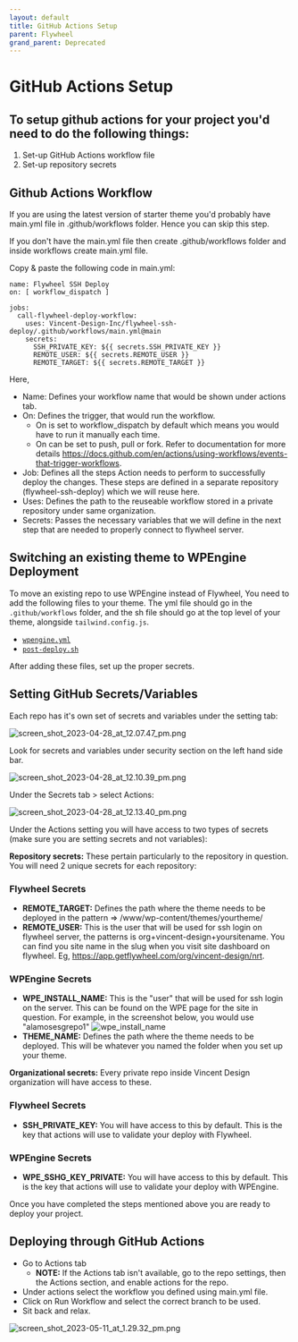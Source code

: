 ```yaml
---
layout: default
title: GitHub Actions Setup
parent: Flywheel
grand_parent: Deprecated
---
```


# GitHub Actions Setup

To setup github actions for your project you'd need to do the following things:
-
1. Set-up GitHub Actions workflow file
2. Set-up repository secrets

## Github Actions Workflow
If you are using the latest version of starter theme you'd probably have main.yml file in .github/workflows folder. Hence you can skip this step.

If you don't have the main.yml file then create .github/workflows folder and inside workflows create main.yml file.

Copy & paste the following code in main.yml:
```
name: Flywheel SSH Deploy
on: [ workflow_dispatch ]
        
jobs:
  call-flywheel-deploy-workflow:
    uses: Vincent-Design-Inc/flywheel-ssh-deploy/.github/workflows/main.yml@main
    secrets:
      SSH_PRIVATE_KEY: ${{ secrets.SSH_PRIVATE_KEY }}
      REMOTE_USER: ${{ secrets.REMOTE_USER }}
      REMOTE_TARGET: ${{ secrets.REMOTE_TARGET }}
```

Here,

* Name: Defines your workflow name that would be shown under actions tab.
* On: Defines the trigger, that would run the workflow.
	* On is set to workflow_dispatch by default which means you would have to run it manually each 			time.
  * On can be set to push, pull or fork. Refer to documentation for more details https://docs.github.com/en/actions/using-workflows/events-that-trigger-workflows.
* Job: Defines all the steps Action needs to perform to successfully deploy the changes. These steps are defined in a separate repository (flywheel-ssh-deploy) which we will reuse here.
* Uses: Defines the path to the reuseable workflow stored in a private repository under same organization.
* Secrets: Passes the necessary variables that we will define in the next step that are needed to properly connect to flywheel server.

## Switching an existing theme to WPEngine Deployment
To move an existing repo to use WPEngine instead of Flywheel, You need to add the following files to your theme.  The yml file should go in the `.github/workflows` folder, and the sh file should go at the top level of your theme, alongside `tailwind.config.js`.

* [`wpengine.yml`](https://github.com/Vincent-Design-Inc/starter-theme-3/blob/main/.github/workflows/wpengine.yml)
* [`post-deploy.sh`](https://github.com/Vincent-Design-Inc/starter-theme-3/blob/main/post-deploy.sh)

After adding these files, set up the proper secrets.

## Setting GitHub Secrets/Variables
Each repo has it's own set of secrets and variables under the setting tab:

![screen_shot_2023-04-28_at_12.07.47_pm.png](/images/screen_shot_2023-04-28_at_12.07.47_pm.png)

Look for secrets and variables under security section on the left hand side bar.

![screen_shot_2023-04-28_at_12.10.39_pm.png](/images/screen_shot_2023-04-28_at_12.10.39_pm.png)

Under the Secrets tab > select Actions:

![screen_shot_2023-04-28_at_12.13.40_pm.png](/images/screen_shot_2023-04-28_at_12.13.40_pm.png)

Under the Actions setting you will have access to two types of secrets (make sure you are setting secrets and not variables):

**Repository secrets:** These pertain particularly to the repository in question. You will need 2 unique secrets for each repository:

### Flywheel Secrets
* **REMOTE_TARGET:** Defines the path where the theme needs to be deployed in the pattern => /www/wp-content/themes/yourtheme/
* **REMOTE_USER:** This is the user that will be used for ssh login on flywheel server, the patterns is org+vincent-design+yoursitename. You can find you site name in the slug when you visit site dashboard on flywheel. Eg, https://app.getflywheel.com/org/vincent-design/nrt.

### WPEngine Secrets
* **WPE_INSTALL_NAME:** This is the "user" that will be used for ssh login on the server. This can be found on the WPE page for the site in question.  For example, in the screenshot below, you would use "alamosesgrepo1"
![wpe_install_name](/images/screenshot_2024-04-26_at_13-46-13_overview_user_portal_-_wp_engine.png)
* **THEME_NAME:** Defines the path where the theme needs to be deployed.  This will be whatever you named the folder when you set up your theme.

**Organizational secrets:** Every private repo inside Vincent Design organization will have access to these.

### Flywheel Secrets
* **SSH_PRIVATE_KEY:** You will have access to this by default. This is the key that actions will use to validate your deploy with Flywheel.

### WPEngine Secrets
* **WPE_SSHG_KEY_PRIVATE:** You will have access to this by default. This is the key that actions will use to validate your deploy with WPEngine.

Once you have completed the steps mentioned above you are ready to deploy your project.

## Deploying through GitHub Actions
* Go to Actions tab
	* **NOTE:** If the Actions tab isn't available, go to the repo settings, then the Actions section, and enable actions for the repo.
* Under actions select the workflow you defined using main.yml file.
* Click on Run Workflow and select the correct branch to be used.
* Sit back and relax.

![screen_shot_2023-05-11_at_1.29.32_pm.png](/images/screen_shot_2023-05-11_at_1.29.32_pm.png)

